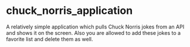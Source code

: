 # chuck_norris_application
A relatively simple application which pulls Chuck Norris jokes from an API and shows it on the screen. Also you are allowed to add these jokes to a favorite list and delete them as well.
